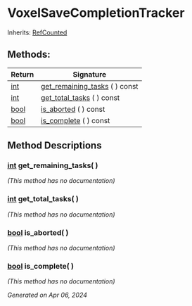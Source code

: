 # VoxelSaveCompletionTracker

Inherits: [RefCounted](https://docs.godotengine.org/en/stable/classes/class_refcounted.html)

## Methods: 


Return                                                                  | Signature                                               
----------------------------------------------------------------------- | --------------------------------------------------------
[int](https://docs.godotengine.org/en/stable/classes/class_int.html)    | [get_remaining_tasks](#i_get_remaining_tasks) ( ) const 
[int](https://docs.godotengine.org/en/stable/classes/class_int.html)    | [get_total_tasks](#i_get_total_tasks) ( ) const         
[bool](https://docs.godotengine.org/en/stable/classes/class_bool.html)  | [is_aborted](#i_is_aborted) ( ) const                   
[bool](https://docs.godotengine.org/en/stable/classes/class_bool.html)  | [is_complete](#i_is_complete) ( ) const                 
<p></p>

## Method Descriptions

### [int](https://docs.godotengine.org/en/stable/classes/class_int.html)<span id="i_get_remaining_tasks"></span> **get_remaining_tasks**( ) 

*(This method has no documentation)*

### [int](https://docs.godotengine.org/en/stable/classes/class_int.html)<span id="i_get_total_tasks"></span> **get_total_tasks**( ) 

*(This method has no documentation)*

### [bool](https://docs.godotengine.org/en/stable/classes/class_bool.html)<span id="i_is_aborted"></span> **is_aborted**( ) 

*(This method has no documentation)*

### [bool](https://docs.godotengine.org/en/stable/classes/class_bool.html)<span id="i_is_complete"></span> **is_complete**( ) 

*(This method has no documentation)*

_Generated on Apr 06, 2024_
